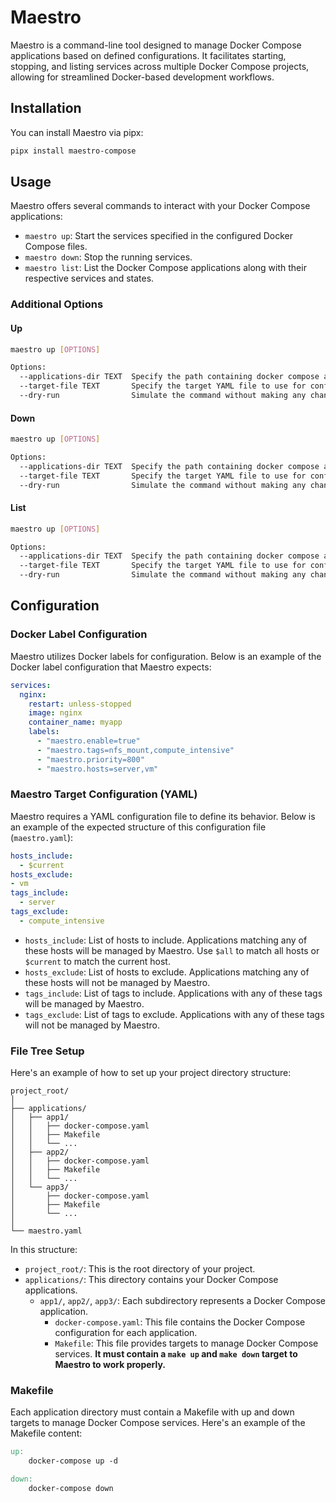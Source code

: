 # Maestro

Maestro is a command-line tool designed to manage Docker Compose applications based on defined configurations. It facilitates starting, stopping, and listing services across multiple Docker Compose projects, allowing for streamlined Docker-based development workflows.

## Installation

You can install Maestro via pipx:

```bash
pipx install maestro-compose
```

## Usage

Maestro offers several commands to interact with your Docker Compose applications:

- `maestro up`: Start the services specified in the configured Docker Compose files.
- `maestro down`: Stop the running services.
- `maestro list`: List the Docker Compose applications along with their respective services and states.

### Additional Options

#### Up
```bash
maestro up [OPTIONS]

Options:
  --applications-dir TEXT  Specify the path containing docker compose applications.
  --target-file TEXT       Specify the target YAML file to use for configuration.
  --dry-run                Simulate the command without making any changes.
```

#### Down
```bash
maestro up [OPTIONS]

Options:
  --applications-dir TEXT  Specify the path containing docker compose applications.
  --target-file TEXT       Specify the target YAML file to use for configuration.
  --dry-run                Simulate the command without making any changes.
```

#### List
```bash
maestro up [OPTIONS]

Options:
  --applications-dir TEXT  Specify the path containing docker compose applications.
  --target-file TEXT       Specify the target YAML file to use for configuration.
  --dry-run                Simulate the command without making any changes.
```

## Configuration

### Docker Label Configuration

Maestro utilizes Docker labels for configuration. Below is an example of the Docker label configuration that Maestro expects:

```yaml
services:
  nginx:
    restart: unless-stopped
    image: nginx
    container_name: myapp
    labels:
      - "maestro.enable=true"
      - "maestro.tags=nfs_mount,compute_intensive"
      - "maestro.priority=800"
      - "maestro.hosts=server,vm"
```

### Maestro Target Configuration (YAML)

Maestro requires a YAML configuration file to define its behavior. Below is an example of the expected structure of this configuration file (`maestro.yaml`):

```yaml
hosts_include:
  - $current
hosts_exclude:
- vm
tags_include:
  - server
tags_exclude:
  - compute_intensive
```
- `hosts_include`: List of hosts to include. Applications matching any of these hosts will be managed by Maestro. Use `$all` to match all hosts or `$current` to match the current host.
- `hosts_exclude`: List of hosts to exclude. Applications matching any of these hosts will not be managed by Maestro.
- `tags_include`: List of tags to include. Applications with any of these tags will be managed by Maestro.
- `tags_exclude`: List of tags to exclude. Applications with any of these tags will not be managed by Maestro.

### File Tree Setup

Here's an example of how to set up your project directory structure:

```
project_root/
│
├── applications/
│   ├── app1/
│   │   ├── docker-compose.yaml
│   │   ├── Makefile
│   │   └── ...
│   ├── app2/
│   │   ├── docker-compose.yaml
│   │   ├── Makefile
│   │   └── ...
│   └── app3/
│       ├── docker-compose.yaml
│       ├── Makefile
│       └── ...
│
└── maestro.yaml
```

In this structure:

- `project_root/`: This is the root directory of your project.
- `applications/`: This directory contains your Docker Compose applications.
  - `app1/`, `app2/`, `app3/`: Each subdirectory represents a Docker Compose application.
    - `docker-compose.yaml`: This file contains the Docker Compose configuration for each application.
    - `Makefile`: This file provides targets to manage Docker Compose services. **It must contain a `make up` and `make down` target to Maestro to work properly.**

### Makefile
Each application directory must contain a Makefile with up and down targets to manage Docker Compose services. Here's an example of the Makefile content:

```makefile
up:
    docker-compose up -d

down:
    docker-compose down
```